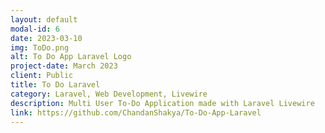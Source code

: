 ```yaml
---
layout: default
modal-id: 6
date: 2023-03-10
img: ToDo.png
alt: To Do App Laravel Logo
project-date: March 2023
client: Public
title: To Do Laravel
category: Laravel, Web Development, Livewire
description: Multi User To-Do Application made with Laravel Livewire
link: https://github.com/ChandanShakya/To-Do-App-Laravel
---
```

